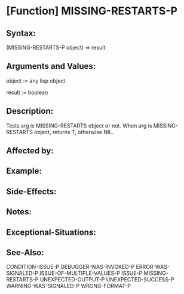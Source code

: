 # [Function] MISSING-RESTARTS-P

## Syntax:

(MISSING-RESTARTS-P object) => result

## Arguments and Values:

object := any lisp object

result := boolean

## Description:
Tests arg is MISSING-RESTARTS object or not.
When arg is MISSING-RESTARTS object, returns T, otherwise NIL.

## Affected by:

## Example:

## Side-Effects:

## Notes:

## Exceptional-Situations:

## See-Also:

CONDITION-ISSUE-P
DEBUGGER-WAS-INVOKED-P
ERROR-WAS-SIGNALED-P
ISSUE-OF-MULTIPLE-VALUES-P
ISSUE-P
MISSING-RESTARTS-P
UNEXPECTED-OUTPUT-P
UNEXPECTED-SUCCESS-P
WARNING-WAS-SIGNALED-P
WRONG-FORMAT-P
